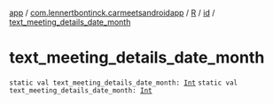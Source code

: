 [app](../../../index.md) / [com.lennertbontinck.carmeetsandroidapp](../../index.md) / [R](../index.md) / [id](index.md) / [text_meeting_details_date_month](./text_meeting_details_date_month.md)

# text_meeting_details_date_month

`static val text_meeting_details_date_month: `[`Int`](https://kotlinlang.org/api/latest/jvm/stdlib/kotlin/-int/index.html)
`static val text_meeting_details_date_month: `[`Int`](https://kotlinlang.org/api/latest/jvm/stdlib/kotlin/-int/index.html)